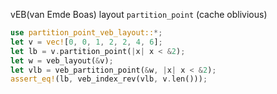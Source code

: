 vEB(van Emde Boas) layout `partition_point` (cache oblivious)

```rust
use partition_point_veb_layout::*;
let v = vec![0, 0, 1, 2, 2, 4, 6];
let lb = v.partition_point(|x| x < &2);
let w = veb_layout(&v);
let vlb = veb_partition_point(&w, |x| x < &2);
assert_eq!(lb, veb_index_rev(vlb, v.len()));
```
